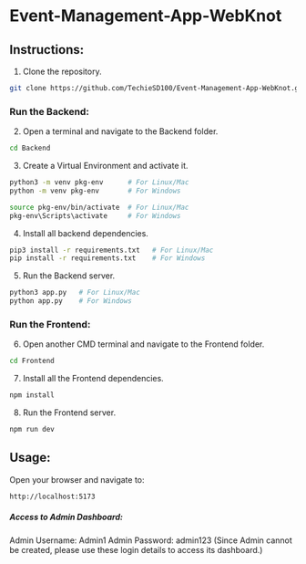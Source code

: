 # Event-Management-App-WebKnot
## Instructions:
1. Clone the repository.
```sh
git clone https://github.com/TechieSD100/Event-Management-App-WebKnot.git
```
### Run the Backend:
2. Open a terminal and navigate to the Backend folder.
```sh
cd Backend
```
3. Create a Virtual Environment and activate it.

```sh
python3 -m venv pkg-env      # For Linux/Mac
python -m venv pkg-env       # For Windows
```
```sh
source pkg-env/bin/activate  # For Linux/Mac
pkg-env\Scripts\activate     # For Windows
```
4. Install all backend dependencies.
```sh
pip3 install -r requirements.txt   # For Linux/Mac
pip install -r requirements.txt    # For Windows
```
5. Run the Backend server.
```sh
python3 app.py   # For Linux/Mac
python app.py    # For Windows
```
### Run the Frontend:
6. Open another CMD terminal and navigate to the Frontend folder.
```sh
cd Frontend
```
7. Install all the Frontend dependencies.
```sh
npm install
```
8. Run the Frontend server.
```sh
npm run dev
```
## Usage:
Open your browser and navigate to:
```sh
http://localhost:5173
```
##### Access to Admin Dashboard:
Admin Username: Admin1
Admin Password: admin123
(Since Admin cannot be created, please use these login details to access its dashboard.)

